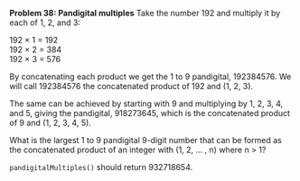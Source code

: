 **Problem 38: Pandigital multiples**
Take the number 192 and multiply it by each of 1, 2, and 3:  

192 × 1 = 192  
192 × 2 = 384  
192 × 3 = 576  

By concatenating each product we get the 1 to 9 pandigital, 192384576. We will call 192384576 the concatenated product of 192 and (1, 2, 3).  

The same can be achieved by starting with 9 and multiplying by 1, 2, 3, 4, and 5, giving the pandigital, 918273645, which is the concatenated product of 9 and (1, 2, 3, 4, 5).  

What is the largest 1 to 9 pandigital 9-digit number that can be formed as the concatenated product of an integer with (1, 2, ... , n) where n > 1?  

`pandigitalMultiples()` should return 932718654.   
